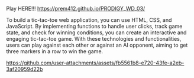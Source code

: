 Play HERE!!! https://prem412.github.io/PRODIGY_WD_03/

To build a tic-tac-toe web application, you can use HTML, CSS, and JavaScript. By implementing functions to handle user clicks, track game state, and check for winning conditions, you can create an interactive and engaging tic-tac-toe game. With these technologies and functionalities, users can play against each other or against an AI opponent, aiming to get three markers in a row to win the game.

https://github.com/user-attachments/assets/fb5561b8-e720-43fe-a2eb-3af20959d22b


